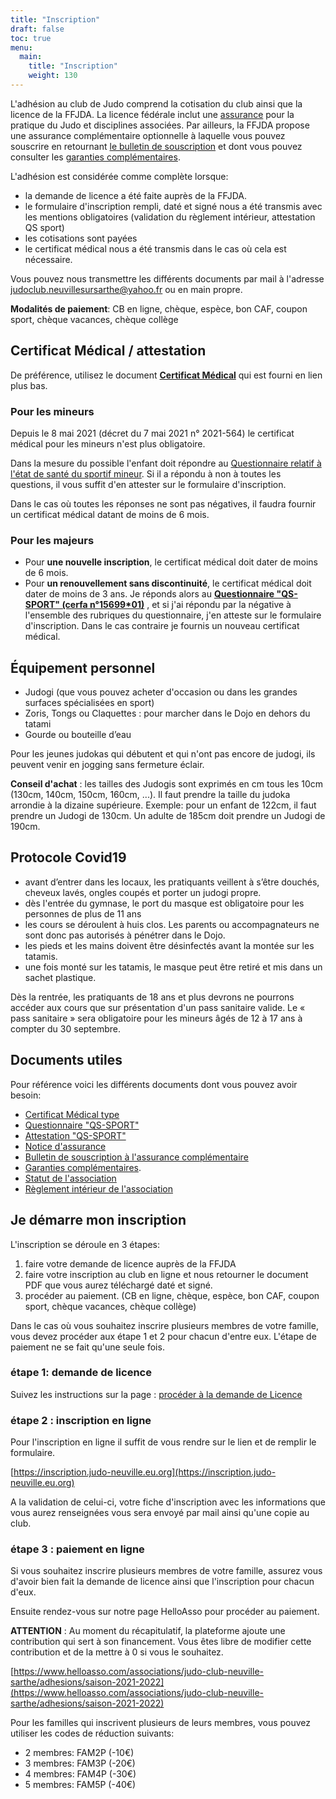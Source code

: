 ```yaml
---
title: "Inscription"
draft: false
toc: true
menu:
  main:
    title: "Inscription"
    weight: 130
---
```



L'adhésion au club de Judo comprend la cotisation du club ainsi que la licence
de la FFJDA. La licence fédérale inclut une
[assurance](https://www.ffjudo.com/uploads/elfinder/JURIDIQUE/ASSURANCES/2020/Affiche%20information-JUDO%202020%202021.pdf)
pour la pratique du Judo et disciplines associées. Par ailleurs, la FFJDA
propose une assurance complémentaire optionnelle à laquelle vous pouvez
souscrire en retournant [le bulletin de
souscription](https://www.ffjudo.com/uploads/elfinder/JURIDIQUE/ASSURANCES/2020/Bulletin%20de%20souscription%20IA%20Compl%C3%A9mentaire%202020%202021.pdf)
et dont vous pouvez consulter les [garanties
complémentaires](https://www.ffjudo.com/uploads/elfinder/JURIDIQUE/ASSURANCES/2020/Notice%20information%20garanties%20compl%C3%A9mentaires%20FFJDA%202020%202021.pdf).

L'adhésion est considérée comme complète lorsque:
- la demande de licence a été faite auprès de la FFJDA.
- le formulaire d'inscription rempli, daté et signé nous a été transmis avec les mentions obligatoires (validation du règlement intérieur, attestation QS sport) 
- les cotisations sont payées
- le certificat médical nous a été transmis dans le cas où cela est nécessaire.

Vous pouvez nous transmettre les différents documents par mail à l'adresse
judoclub.neuvillesursarthe@yahoo.fr ou en main propre.

**Modalités de paiement**: CB en ligne, chèque, espèce, bon CAF, coupon sport, chèque vacances, chèque collège

## Certificat Médical / attestation

De préférence, utilisez le document **[Certificat
  Médical](https://drive.google.com/file/d/0B2I1jJYO2qirNFhEZGh5TEl3NFE/view)**
  qui est fourni en lien plus bas.

### Pour les mineurs

Depuis le 8 mai 2021 (décret du 7 mai 2021 n° 2021-564) le certificat médical
pour les mineurs n'est plus obligatoire.

Dans la mesure du possible l'enfant doit répondre au [Questionnaire relatif à
l'état de santé du sportif
mineur](https://fr.calameo.com/read/003279326e1480f5e3975?view=slide&page=1). Si
il a répondu à non à toutes les questions, il vous suffit d'en attester sur le
formulaire d'inscription. 

Dans le cas où toutes les réponses ne sont pas négatives, il faudra fournir un
certificat médical datant de moins de 6 mois.

### Pour les majeurs

- Pour **une nouvelle inscription**, le certificat médical doit dater de moins
de 6 mois.
- Pour **un renouvellement sans discontinuité**, le certificat médical doit
dater de moins de 3 ans. Je réponds alors au **[Questionnaire
"QS-SPORT" (cerfa n°15699*01)](http://dev.licences-ffjudo.com/FFJDA_licences/Documents/QS-SPORT%20cerfa_15699.pdf)**
, et si j'ai répondu par la négative à l'ensemble des rubriques du
questionnaire, j'en atteste sur le formulaire d'inscription. Dans le cas
contraire je fournis un nouveau certificat médical.

## Équipement personnel
- Judogi (que vous pouvez acheter d'occasion ou dans les grandes surfaces spécialisées en sport)
- Zoris, Tongs ou Claquettes : pour marcher dans le Dojo en dehors du tatami
- Gourde ou bouteille d’eau

Pour les jeunes judokas qui débutent et qui n'ont pas encore de judogi, ils
peuvent venir en jogging sans fermeture éclair.

**Conseil d'achat** : les tailles des Judogis sont exprimés en cm tous les 10cm
(130cm, 140cm, 150cm, 160cm, ...). Il faut prendre la taille du judoka arrondie
à la dizaine supérieure. Exemple: pour un enfant de 122cm, il faut prendre un
Judogi de 130cm. Un adulte de 185cm doit prendre un Judogi de 190cm.

## Protocole Covid19
- avant d’entrer dans les locaux, les pratiquants veillent à s’être douchés,
  cheveux lavés, ongles coupés et porter un judogi propre.
- dès l'entrée du gymnase, le port du masque est obligatoire pour les personnes
  de plus de 11 ans
- les cours se déroulent à huis clos. Les parents ou accompagnateurs ne sont
  donc pas autorisés à pénétrer dans le Dojo.
- les pieds et les mains doivent être désinfectés avant la montée sur les
  tatamis.
- une fois monté sur les tatamis, le masque peut être retiré et mis dans un
  sachet plastique.
  
Dès la rentrée, les pratiquants de 18 ans et plus devrons ne pourrons accéder
aux cours que sur présentation d'un pass sanitaire valide. Le « pass sanitaire »
sera obligatoire pour les mineurs âgés de 12 à 17 ans à compter du 30 septembre.


## Documents utiles
Pour référence voici les différents documents dont vous pouvez avoir besoin:
* [Certificat Médical type](https://drive.google.com/file/d/0B2I1jJYO2qirNFhEZGh5TEl3NFE/view)
* [Questionnaire "QS-SPORT"](http://dev.licences-ffjudo.com/FFJDA_licences/Documents/QS-SPORT%20cerfa_15699.pdf)
* [Attestation "QS-SPORT"](https://dev.licences-ffjudo.com/espacelicence/Fichiers/ATTESTATION%20QS%20sport.pdf)
* [Notice d'assurance](https://www.ffjudo.com/uploads/elfinder/JURIDIQUE/ASSURANCES/2020/Affiche%20information-JUDO%202020%202021.pdf)
* [Bulletin de souscription à l'assurance complémentaire](https://www.ffjudo.com/uploads/elfinder/JURIDIQUE/ASSURANCES/2020/Bulletin%20de%20souscription%20IA%20Compl%C3%A9mentaire%202020%202021.pdf)
* [Garanties complémentaires](https://www.ffjudo.com/uploads/elfinder/JURIDIQUE/ASSURANCES/2020/Notice%20information%20garanties%20compl%C3%A9mentaires%20FFJDA%202020%202021.pdf).
* [Statut de l'association](https://judo-neuville.eu.org/association/statut "Statut")
* [Règlement intérieur de l'association](https://judo-neuville.eu.org/association/reglement-interieur "Règlement intérieur du club")


## Je démarre mon inscription

L'inscription se déroule en 3 étapes:
1. faire votre demande de licence auprès de la FFJDA
2. faire votre inscription au club en ligne et nous retourner le document PDF que vous
   aurez téléchargé daté et signé.
3. procéder au paiement. (CB en ligne, chèque, espèce, bon CAF, coupon sport, chèque vacances, chèque collège)

Dans le cas où vous souhaitez inscrire plusieurs membres de votre famille, vous
devez procéder aux étape 1 et 2 pour chacun d'entre eux. L'étape de paiement ne
se fait qu'une seule fois.



### étape 1: demande de licence

Suivez les instructions sur la page : [procéder à la demande de Licence](https://judo-neuville.eu.org/inscription/licence-ffjda "Demande de Licence FFJDA")

### étape 2 : inscription en ligne

Pour l'inscription en ligne il suffit de vous rendre sur le lien et de remplir
le formulaire.

[https://inscription.judo-neuville.eu.org](https://inscription.judo-neuville.eu.org)

A la validation de celui-ci, votre fiche d'inscription avec les informations que
vous aurez renseignées vous sera envoyé par mail ainsi qu'une copie au club.

### étape 3 : paiement en ligne

Si vous souhaitez inscrire plusieurs membres de votre famille, assurez vous
d'avoir bien fait la demande de licence ainsi que l'inscription pour chacun d'eux.

Ensuite rendez-vous sur notre page HelloAsso pour procéder au paiement.

**ATTENTION** : Au moment du récapitulatif, la plateforme ajoute une contribution qui sert à
son financement. Vous êtes libre de modifier cette contribution et de la
mettre à 0 si vous le souhaitez.

[https://www.helloasso.com/associations/judo-club-neuville-sarthe/adhesions/saison-2021-2022](https://www.helloasso.com/associations/judo-club-neuville-sarthe/adhesions/saison-2021-2022)


Pour les familles qui inscrivent plusieurs de leurs membres, vous pouvez
utiliser les codes de réduction suivants:
  - 2 membres: FAM2P (-10€)
  - 3 membres: FAM3P (-20€)
  - 4 membres: FAM4P (-30€)
  - 5 membres: FAM5P (-40€)



